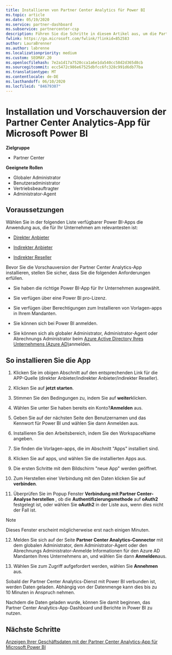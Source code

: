 ```yaml
---
title: Installieren von Partner Center Analytics für Power BI
ms.topic: article
ms.date: 05/19/2020
ms.service: partner-dashboard
ms.subservice: partnercenter-csp
description: Führen Sie die Schritte in diesem Artikel aus, um die Partner Center Analytics-APP für Power BI (für direkte Partner in CSP) zu installieren und in der Vorschau anzuzeigen.
fwlink: https://go.microsoft.com/fwlink/?linkid=852583
author: LauraBrenner
ms.author: labrenne
ms.localizationpriority: medium
ms.custom: SEOMAY.20
ms.openlocfilehash: 7e2a1d17a7520cca1a6e1da540cc58d2d365d8cb
ms.sourcegitcommit: ecc5472c986e67525dbfcc6fc328c991d6db77ba
ms.translationtype: MT
ms.contentlocale: de-DE
ms.lasthandoff: 06/10/2020
ms.locfileid: "84679307"
---
```

# <a name="install-and-preview-the-partner-center-analytics-app-for-microsoft-power-bi"></a>Installation und Vorschauversion der Partner Center Analytics-App für Microsoft Power BI

**Zielgruppe**

- Partner Center

**Geeignete Rollen**
-   Globaler Administrator
-   Benutzeradministrator
-   Vertriebsbeauftragter
-   Administrator-Agent

## <a name="before-you-begin"></a>Voraussetzungen

Wählen Sie in der folgenden Liste verfügbarer Power BI-Apps die Anwendung aus, die für Ihr Unternehmen am relevantesten ist:
- [Direkter Anbieter](https://appsource.microsoft.com/en-us/product/power-bi/partnercenteranalytics.direct_provider_partner_analytics)

- [Indirekter Anbieter](https://appsource.microsoft.com/en-us/product/power-bi/partnercenteranalytics.indirect_provider_partner_analytics)

- [Indirekter Reseller](https://appsource.microsoft.com/en-us/product/power-bi/partnercenteranalytics.indirect_reseller_partner_analytics)

Bevor Sie die Vorschauversion der Partner Center Analytics-App installieren, stellen Sie sicher, dass Sie die folgenden Anforderungen erfüllen.

- Sie haben die richtige Power BI-App für Ihr Unternehmen ausgewählt.

- Sie verfügen über eine Power BI pro-Lizenz.

- Sie verfügen über Berechtigungen zum Installieren von Vorlagen-apps in Ihrem Mandanten.

- Sie können sich bei Power BI anmelden.

- Sie können sich als globaler Administrator, Administrator-Agent oder Abrechnungs Administrator beim [Azure Active Directory Ihres Unternehmens (Azure AD)](azure-active-directory-tenants-and-partner-center.md)anmelden.

## <a name="to-install-the-app"></a>So installieren Sie die App

1. Klicken Sie im obigen Abschnitt auf den entsprechenden Link für die APP-Quelle (direkter Anbieter/indirekter Anbieter/indirekter Reseller).

2. Klicken Sie auf **jetzt starten**. 

3. Stimmen Sie den Bedingungen zu, indem Sie auf **weiter**klicken.

4. Wählen Sie unter Sie haben bereits ein Konto?**Anmelden** aus.

5. Geben Sie auf der nächsten Seite den Benutzernamen und das Kennwort für Power BI und wählen Sie dann Anmelden aus.

6. Installieren Sie den Arbeitsbereich, indem Sie den WorkspaceName angeben.

7. Sie finden die Vorlagen-apps, die im Abschnitt "Apps" installiert sind.

8. Klicken Sie auf apps, und wählen Sie die installierten Apps aus.

9. Die ersten Schritte mit dem Bildschirm "neue App" werden geöffnet.

10. Zum Herstellen einer Verbindung mit den Daten klicken Sie auf **verbinden**.

11. Überprüfen Sie im Popup Fenster **Verbindung mit Partner Center-Analyse herstellen** , ob die **Authentifizierungsmethode** auf **oAuth2** festgelegt ist, oder wählen Sie **oAuth2** in der Liste aus, wenn dies nicht der Fall ist. 

> [!NOTE]  
>  Dieses Fenster erscheint möglicherweise erst nach einigen Minuten.

12. Melden Sie sich auf der Seite **Partner Center Analytics-Connector** mit dem globalen Administrator, dem Administrator-Agent oder den Abrechnungs Administrator-Anmelde Informationen für den Azure AD Mandanten Ihres Unternehmens an, und wählen Sie dann **Anmelden**aus.
 
13. Wählen Sie zum Zugriff aufgefordert werden, wählen Sie **Annehmen** aus. 

Sobald der Partner Center Analytics-Dienst mit Power BI verbunden ist, werden Daten geladen. Abhängig von der Datenmenge kann dies bis zu 10 Minuten in Anspruch nehmen. 

Nachdem die Daten geladen wurde, können Sie damit beginnen, das Partner Center Analytics-App-Dashboard und Berichte in Power BI zu nutzen.

## <a name="next-steps"></a>Nächste Schritte

[Anzeigen Ihrer Geschäftsdaten mit der Partner Center Analytics-App für Microsoft Power BI](power-bi-app-for-direct-partners-use.md)
